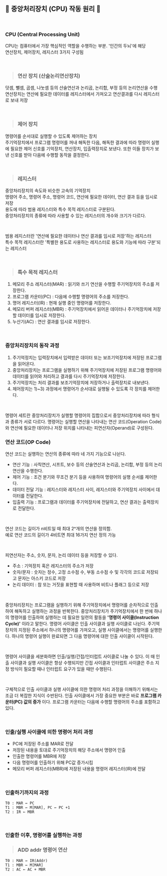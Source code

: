 ##  📃   중앙처리장치 (CPU) 작동 원리  📃 

<br>

### CPU (Central Processing Unit)   

CPU는 컴퓨터에서 가장 핵심적인 역할을 수행하는 부분. '인간의 두뇌'에 해당   
연산장치, 제어장치, 레지스터 3가지 구성됨      

<br>

> ### 연산 장치 (산술논리연산장치)
덧셈, 뺄셈, 곱셈, 나눗셈 등의 산술연산과 논리곱, 논리합, 부정 등의 논리연산을 수행     
연산장치는 연산에 필요한 데이터를 레지스터에서 가져오고 연산결과를 다시 레지스터로 보내 저장    

<br>

> ### 제어 장치
명령어를 순서대로 실행할 수 있도록 제어하는 장치    
주기억장치에서 프로그램 명령어를 꺼내 해독한 다음, 해독한 결과에 따라 명령어 실행에 필요한 제어 신호를 기억장치, 연산장치, 입출력장치로 보낸다. 또한 이들 장치가 보낸 신호를 받아 다음에 수행할 동작을 결정한다.    

<br>

> ### 레지스터
중앙처리장치의 속도와 비슷한 고속의 기억장치        
명령어 주소, 명령어 주소, 명령어 코드, 연산에 필요한 데이터, 연산 결과 등을 임시로 저장     
용도에 따라 범용 레지스터와 특수 목적 레지스터로 구분된다.      
중앙처리장치의 종류에 따라 사용할 수 있는 레지스터의 개수와 크기가 다르다.      

<br>

범용 레지스터란 '연산에 필요한 데이터나 연산 결과를 임시로 저장'하는 레지스터       
특수 목적 레지스터란 '특별한 용도로 사용하는 레지스터로 용도와 기능에 따라 구분'되는 레지스터       

<br>

> ### 특수 목적 레지스터
1) 메모리 주소 레지스터(MAR) : 읽기와 쓰기 연산을 수행할 주기억장치의 주소를 저장한다.      
2) 프로그램 카운터(PC) : 다음에 수행할 명령어의 주소를 저장한다.        
3) 명어 레지스터(IR) : 현재 실행 중인 명령어를 저장한다.    
4) 메모리 버퍼 레지스터(MBR) : 주기억장치에서 읽어온 데이터나 주기억장치에 저장할 데이터를 임시로 저장한다.     
5) 누산기(AC) : 연산 결과를 임시로 저장한다.    

<br>

### 중앙처리장치의 동작 과정

1) 주기억정치는 입력장치에서 입력받은 데이터 또는 보조기억장치에 저장된 프로그램을 읽어온다.    
2) 중앙처리장치는 프로그램을 실행하기 위해 주기억장치에 저장된 프로그램 명령어와 데이터를 읽어와 처리하고 결과를 다시 주기억장치에 저장한다.    
3) 주기억장치는 처리 결과를 보조기억장치에 저장하거나 출력장치로 내보낸다.    
4) 제어장치는 1)~3) 과정에서 명령어가 순서대로 실행될 수 있도록 각 장치를 제어한다.   

<br>

명령어 세트란 중앙처리장치가 실행할 명령어의 집합으로서 중앙처리장치에 따라 형식과 종류가 서로 다르다. 명령어는 실행할 연산을 나타내는 연산 코드(Operation Code)와 연산에 필요한 데이터나 저장 위치를 나타내는 피연산자(Operand)로 구성된다.    



### 연산 코드(OP Code)
연산 코드는 실행하는 연산의 종류에 따라 네 가지 기능으로 나뉜다.    
- 연산 기능 : 사칙연산, 시프트, 보수 등의 산술연산과 논리곱, 논리합, 부정 등의 논리연산을 수행한다.     
- 제어 기능 : 조건 분기와 무조건 분기 등을 사용하여 명령어의 실행 순서를 제어한다.      
- 데이터 전달 기능 : 레지스터와 레지스터 사이, 레지스터와 주기억장치 사이에서 데이터를 전달한다.    
- 입출력 기능 : 프로그램과 데이터를 주기억장치에 전달하고, 연산 결과는 출력장치로 전달한다.         

<br>

연산 코드는 길이가 n비트일 때 최대 2ⁿ개의 연산을 정의함.    
예로 연산 코드의 길이가 4비트면 최대 16가지 연산 정의 가능  

<br>

피연산자는 주소, 숫자, 문자, 논리 데이터 등을 저장할 수 있다.       

- 주소 : 기억장치 혹은 레지스터의 주소가 저장   
- 숫자/문자 : 숫자는 정수, 고정 소수점 수, 부동 소수점 수 및 각각의 코드로 저장되고 문자는 아스키 코드로 저장           
- 논리 데이터 : 참 또는 거짓을 표현할 때 사용하며 비트나 플래그 등으로 저장     

<br>

중앙처리장치는 프로그램을 실행하기 위해 주기억장치에서 명령어를 순차적으로 인출하여 해독하고 실행하는 과정을 반복한다. 중앙처리장치가 주기억장치에서 한 번에 하나의 명령어를 인출하여 실행하는 데 필요한 일련의 활동을 **'명령어 사이클(Instruction Cycle)'** 이라고 말한다. 명령어 사이클은 인출 사이클과 실행 사이클로 나뉜다. 주기억장치의 지정된 주소에서 하나의 명령어를 가져오고, 실행 사이클에서는 명령어를 실행한다. 하나의 명령어 실행이 완료되면 그 다음 명령어에 대한 인출 사이클이 시작된다.    

<br>

명령어 사이클을 세분화하면 인출/실행/간접/인터럽트 사이클로 나눌 수 있다. 이 때 인출 사이클과 실행 사이클은 항상 수행되지만 간접 사이클과 인터럽트 사이클은 주소 지정 방식이 필요할 때나 인터럽트 요구가 있을 때만 수행된다.     

<br>

구체적으로 인출 사이클과 실행 사이클에 의한 명령어 처리 과정을 이해하기 위해서는 조금 더 복잡한 지식이 수반된다. 인출 사이클에서 가장 중요한 부분은 바로 **프로그램 카운터(PC)
값의 증가** 이다. 프로그램 카운터는 다음에 수행할 명령어의 주소를 포함하고 있다. 

<br>

### 인출/실행 사이클에 의한 명령어 처리 과정

- PC에 저장된 주소를 MAR로 전달
- 저장된 내용을 토대로 주기억장치의 해당 주소에서 명령어 인출
- 인출한 명령어를 MBR에 저장
- 다음 명령어를 인출하기 위해 PC값 증가시킴
- 메모리 버퍼 레지스터(MBR)에 저장된 내용을 명령어 레지스터(IR)에 전달

<br>

### 인출하기까지의 과정
```
T0 : MAR ← PC
T1 : MBR ← M[MAR], PC ← PC +1
T2 : IR ← MBR
```

<br>

### 인출한 이후, 명령어를 실행하는 과정
> ### ADD addr 명령어 연산
```
T0 : MAR ← IR(Addr)
T1 : MBR ← M[MAR]
T2 : AC ← AC + MBR
```